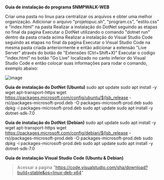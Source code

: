 **Guia de instalação do programa SNMPWALK-WEB**

Criar uma pasta no linux para centralizar os arquivos e obter uma melhor organização.
Adicionar o arquivo "projetopuc.sh", "program.cs", "estilo.css" e "index.html" na pasta
Realizar a instalação do DotNet seguindo as etapas no final da pagina
Executar o DotNet utilizando o comando "dotnet run" dentro da pasta criada acima
Realizar a instalação do Visual Studio Code seguindo as etapas no final da pagina
Executar o Visual Studio Code na mesma pasta criada anteriormente e então adicionar a extensão "Live Server" através do botão de "Extensões (Ctrl+Shift+X)"
Executar o codigo "index.html" no botão "Go Live" localizado no canto inferior do Visual Studio Code e então colocar suas informações para rodar o comando, exemplo abaixo:

![image](https://github.com/user-attachments/assets/73f8588e-de72-4b43-bb32-a4fd69b292bb)












**Guia de instalação do DotNet (Ubuntu)**
sudo apt update
sudo apt install -y wget apt-transport-https
wget https://packages.microsoft.com/config/ubuntu/$(lsb_release -rs)/packages-microsoft-prod.deb -O packages-microsoft-prod.deb
sudo dpkg -i packages-microsoft-prod.deb
sudo apt update
sudo apt install -y dotnet-sdk-7.0

**Guia de instalação do DotNet (Debian)**
sudo apt update
sudo apt install -y wget apt-transport-https
wget https://packages.microsoft.com/config/debian/$(lsb_release -rs)/packages-microsoft-prod.deb -O packages-microsoft-prod.deb
sudo dpkg -i packages-microsoft-prod.deb
sudo apt update
sudo apt install -y dotnet-sdk-7.0

**Guia de instalação Visual Studio Code (Ubuntu & Debian)**
> Acessar a pagina "https://code.visualstudio.com/sha/download?build=stable&os=linux-deb-x64"


